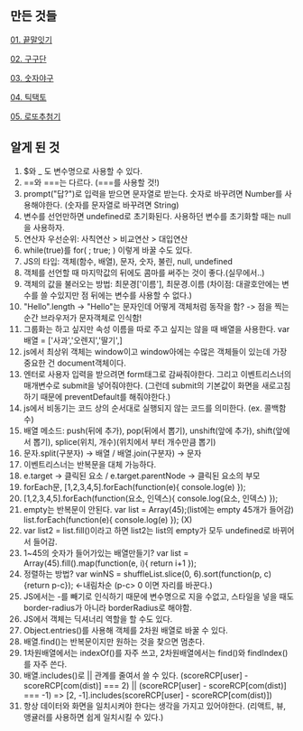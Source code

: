 ## 만든 것들
[01. 끝말잇기](https://dinomoon.github.io/ZeroCho_JS/01.%20끝말잇기/index.html)

[02. 구구단](https://dinomoon.github.io/ZeroCho_JS/02.%20구구단/index.html)

[03. 숫자야구](https://dinomoon.github.io/ZeroCho_JS/03.%20숫자야구/index.html)

[04. 틱택토](https://dinomoon.github.io/ZeroCho_JS/04.%20틱택토/index.html)

[05. 로또추첨기](https://dinomoon.github.io/ZeroCho_JS/05.%20로또추첨기/index.html)

## 알게 된 것
1. $와 _ 도 변수명으로 사용할 수 있다.
2. ==와 ===는 다르다. (===를 사용할 것!)
3. prompt("답?")로 입력을 받으면 문자열로 받는다. 숫자로 바꾸려면 Number를 사용해야한다. (숫자를 문자열로 바꾸려면 String)
4. 변수를 선언만하면 undefined로 초기화된다. 사용하던 변수를 초기화할 때는 null을 사용하자.
5. 연산자 우선순위: 사칙연산 > 비교연산 > 대입연산
6. while(true)를 for( ; true; ) 이렇게 바꿀 수도 있다.
7. JS의 타입: 객체(함수, 배열), 문자, 숫자, 불린, null, undefined
8. 객체를 선언할 때 마지막값의 뒤에도 콤마를 써주는 것이 좋다.(실무에서..)
9. 객체의 값을 불러오는 방법: 최문경['이름'], 최문경.이름 (차이점: 대괄호안에는 변수를 쓸 수있지만 점 뒤에는 변수를 사용할 수 없다.)
10. "Hello".length -> "Hello"는 문자인데 어떻게 객체처럼 동작을 함? -> 점을 찍는 순간 브라우저가 문자객체로 인식함!
11. 그룹화는 하고 싶지만 속성 이름을 따로 주고 싶지는 않을 때 배열을 사용한다. var 배열 = ['사과','오렌지','딸기',]
12. js에서 최상위 객체는 window이고 window아에는 수많은 객체들이 있는데 가장 중요한 건 document객체이다.
13. 엔터로 사용자 입력을 받으려면 form태그로 감싸줘야한다. 그리고 이벤트리스너의 매개변수로 submit을 넣어줘야한다. (그런데 submit의 기본값이 화면을 새로고침하기 때문에 preventDefault를 해줘야한다.)
14. js에서 비동기는 코드 상의 순서대로 실행되지 않는 코드를 의미한다. (ex. 콜백함수)
15. 배열 메소드: push(뒤에 추가), pop(뒤에서 뽑기), unshift(앞에 추가), shift(앞에서 뽑기), splice(위치, 개수)(위치에서 부터 개수만큼 뽑기)
16. 문자.split(구분자) -> 배열 / 배열.join(구분자) -> 문자
17. 이벤트리스너는 반복문을 대체 가능하다.
18. e.target -> 클릭된 요소 / e.target.parentNode -> 클릭된 요소의 부모
19. forEach문, [1,2,3,4,5].forEach(function(e){ console.log(e) });
20. [1,2,3,4,5].forEach(function(요소, 인덱스){ console.log(요소, 인덱스) });
21. empty는 반복문이 안된다. var list = Array(45);(list에는 empty 45개가 들어감) list.forEach(function(e){ console.log(e) }); (X)
22. var list2 = list.fill()이라고 하면 list2는 list의 empty가 모두 undefined로 바뀌어서 들어감.
23. 1~45의 숫자가 들어가있는 배열만들기? var list = Array(45).fill().map(function(e, i){ return i+1 });
24. 정렬하는 방법? var winNS = shuffleList.slice(0, 6).sort(function(p, c){return p-c}); <-내림차순 (p-c> 0 이면 자리를 바꾼다.)
25. JS에서는 -를 빼기로 인식하기 때문에 변수명으로 지을 수없고, 스타일을 넣을 때도 border-radius가 아니라 borderRadius로 해야함.
26. JS에서 객체는 딕셔너리 역할을 할 수도 있다.
27. Object.entries()를 사용해 객체를 2차원 배열로 바꿀 수 있다.
28. 배열.find()는 반복문이지만 원하는 것을 찾으면 멈춘다.
29. 1차원배열에서는 indexOf()를 자주 쓰고, 2차원배열에서는 find()와 findIndex()를 자주 쓴다.
30. 배열.includes()로 || 관계를 줄여서 쓸 수 있다. (scoreRCP[user] - scoreRCP[com(dist)] === 2) || (scoreRCP[user] - scoreRCP[com(dist)] === -1) => [2, -1].includes(scoreRCP[user] - scoreRCP[com(dist)])
31. 항상 데이터와 화면을 일치시켜야 한다는 생각을 가지고 있어야한다. (리액트, 뷰, 앵귤러를 사용하면 쉽게 일치시킬 수 있다.)

